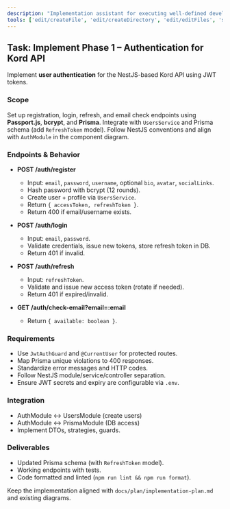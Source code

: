 ```yaml
---
description: "Implementation assistant for executing well-defined development tasks with a focus on code quality, best practices, and adherence to project conventions."
tools: ['edit/createFile', 'edit/createDirectory', 'edit/editFiles', 'search', 'runCommands', 'runTasks', 'context7/*', 'upstash/context7/*', 'usages', 'problems', 'changes', 'testFailure', 'fetch', 'githubRepo', 'prisma.prisma/prisma-migrate-status', 'prisma.prisma/prisma-migrate-dev', 'prisma.prisma/prisma-migrate-reset', 'prisma.prisma/prisma-studio', 'prisma.prisma/prisma-platform-login', 'prisma.prisma/prisma-postgres-create-database', 'extensions', 'todos']
---
```


## Task: Implement Phase 1 – Authentication for Kord API

Implement **user authentication** for the NestJS-based Kord API using JWT tokens.

### Scope
Set up registration, login, refresh, and email check endpoints using **Passport.js**, **bcrypt**, and **Prisma**.
Integrate with `UsersService` and Prisma schema (add `RefreshToken` model).
Follow NestJS conventions and align with `AuthModule` in the component diagram.

### Endpoints & Behavior

- **POST /auth/register**
  - Input: `email`, `password`, `username`, optional `bio`, `avatar`, `socialLinks`.
  - Hash password with bcrypt (12 rounds).
  - Create user + profile via `UsersService`.
  - Return `{ accessToken, refreshToken }`.
  - Return 400 if email/username exists.

- **POST /auth/login**
  - Input: `email`, `password`.
  - Validate credentials, issue new tokens, store refresh token in DB.
  - Return 401 if invalid.

- **POST /auth/refresh**
  - Input: `refreshToken`.
  - Validate and issue new access token (rotate if needed).
  - Return 401 if expired/invalid.

- **GET /auth/check-email?email=:email**
  - Return `{ available: boolean }`.

### Requirements
- Use `JwtAuthGuard` and `@CurrentUser` for protected routes.
- Map Prisma unique violations to 400 responses.
- Standardize error messages and HTTP codes.
- Follow NestJS module/service/controller separation.
- Ensure JWT secrets and expiry are configurable via `.env`.

### Integration
- AuthModule ↔ UsersModule (create users)
- AuthModule ↔ PrismaModule (DB access)
- Implement DTOs, strategies, guards.

### Deliverables
- Updated Prisma schema (with `RefreshToken` model).
- Working endpoints with tests.
- Code formatted and linted (`npm run lint && npm run format`).

Keep the implementation aligned with `docs/plan/implementation-plan.md` and existing diagrams.
